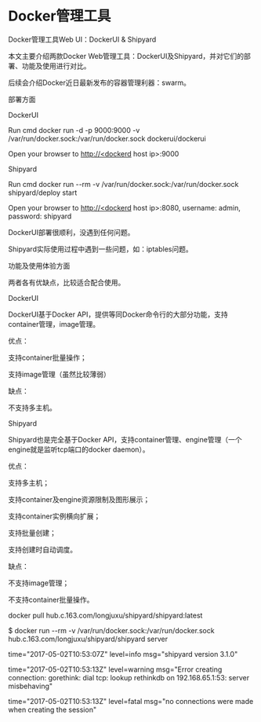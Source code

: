 # Docker管理工具

Docker管理工具Web UI：DockerUI & Shipyard

本文主要介绍两款Docker Web管理工具：DockerUI及Shipyard，并对它们的部署、功能及使用进行对比。

后续会介绍Docker近日最新发布的容器管理利器：swarm。

部署方面

DockerUI

Run cmd docker run -d -p 9000:9000 -v /var/run/docker.sock:/var/run/docker.sock dockerui/dockerui

Open your browser to [http://&lt;dockerd](http://<dockerd) host ip&gt;:9000

Shipyard

Run cmd docker run --rm -v /var/run/docker.sock:/var/run/docker.sock shipyard/deploy start

Open your browser to [http://&lt;dockerd](http://<dockerd) host ip&gt;:8080, username: admin, password: shipyard

DockerUI部署很顺利，没遇到任何问题。

Shipyard实际使用过程中遇到一些问题，如：iptables问题。

功能及使用体验方面

两者各有优缺点，比较适合配合使用。

DockerUI

DockerUI基于Docker API，提供等同Docker命令行的大部分功能，支持container管理，image管理。

优点：

支持container批量操作；

支持image管理（虽然比较薄弱）

缺点：

不支持多主机。

Shipyard

Shipyard也是完全基于Docker API，支持container管理、engine管理（一个engine就是监听tcp端口的docker daemon）。

优点：

支持多主机；

支持container及engine资源限制及图形展示；

支持container实例横向扩展；

支持批量创建；

支持创建时自动调度。

缺点：

不支持image管理；

不支持container批量操作。

docker pull hub.c.163.com/longjuxu/shipyard/shipyard:latest

$  docker run --rm -v /var/run/docker.sock:/var/run/docker.sock hub.c.163.com/longjuxu/shipyard/shipyard server

time="2017-05-02T10:53:07Z" level=info msg="shipyard version 3.1.0"

time="2017-05-02T10:53:13Z" level=warning msg="Error creating connection: gorethink: dial tcp: lookup rethinkdb on 192.168.65.1:53: server misbehaving"

time="2017-05-02T10:53:13Z" level=fatal msg="no connections were made when creating the session"

